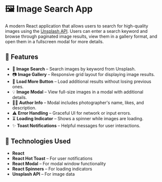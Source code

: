 # 🖼️ Image Search App

A modern React application that allows users to search for high-quality images using the [Unsplash API](https://unsplash.com/developers). Users can enter a search keyword and browse through paginated image results, view them in a gallery format, and open them in a fullscreen modal for more details.

## 🚀 Features

- 🔎 **Image Search** – Search images by keyword from Unsplash.
- 📷 **Image Gallery** – Responsive grid layout for displaying image results.
- 🔄 **Load More Button** – Load additional results without losing previous ones.
- 💡 **Image Modal** – View full-size images in a modal with additional details.
- 🧑‍🎨 **Author Info** – Modal includes photographer's name, likes, and description.
- ⚠️ **Error Handling** – Graceful UI for network or input errors.
- ⏳ **Loading Indicator** – Shows a spinner while images are loading.
- ✨ **Toast Notifications** – Helpful messages for user interactions.

## 🧩 Technologies Used

- **React**
- **React Hot Toast** – For user notifications
- **React Modal** – For modal window functionality
- **React Spinners** – For loading indicators
- **Unsplash API** – For image data
